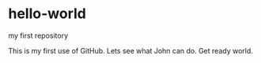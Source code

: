 # hello-world
my first repository

This is my first use of GitHub.  Lets see what John can do.  Get ready world.

